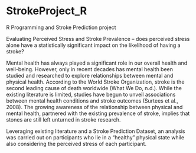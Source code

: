 # StrokeProject_R
R Programming and Stroke Prediction project

Evaluating Perceived Stress and Stroke Prevalence – does perceived stress alone have a statistically significant impact on the likelihood of having a stroke?


Mental health has always played a significant role in our overall health and well-being. However, only in recent decades has mental health been studied and researched to explore relationships between mental and physical health. According to the World Stroke Organization, stroke is the second leading cause of death worldwide (What We Do, n.d.). While the existing literature is limited, studies have begun to unveil associations between mental health conditions and stroke outcomes (Surtees et al., 2008). The growing awareness of the relationship between physical and mental health, partnered with the existing prevalence of stroke, implies that stones are still left unturned in stroke research.


Leveraging existing literature and a Stroke Prediction Dataset, an analysis was carried out on participants who lie in a “healthy” physical state while also considering the perceived stress of each participant. 
